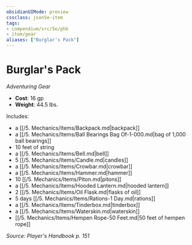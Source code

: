 ```yaml
---
obsidianUIMode: preview
cssclass: json5e-item
tags:
- compendium/src/5e/phb
- item/gear
aliases: ["Burglar's Pack"]
---
```

# Burglar's Pack
*Adventuring Gear*  

- **Cost**: 16 gp
- **Weight**: 44.5 lbs.

Includes:

- a [[/5. Mechanics/Items/Backpack.md|backpack]]  
- a [[/5. Mechanics/Items/Ball Bearings Bag Of-1-000.md|bag of 1,000 ball bearings]]  
- 10 feet of string  
- a [[/5. Mechanics/Items/Bell.md|bell]]  
- 5 [[/5. Mechanics/Items/Candle.md|candles]]  
- a [[/5. Mechanics/Items/Crowbar.md|crowbar]]  
- a [[/5. Mechanics/Items/Hammer.md|hammer]]  
- 10 [[/5. Mechanics/Items/Piton.md|pitons]]  
- a [[/5. Mechanics/Items/Hooded Lantern.md|hooded lantern]]  
- 2 [[/5. Mechanics/Items/Oil Flask.md|flasks of oil]]  
- 5 days [[/5. Mechanics/Items/Rations-1 Day.md|rations]]  
- a [[/5. Mechanics/Items/Tinderbox.md|tinderbox]]  
- a [[/5. Mechanics/Items/Waterskin.md|waterskin]]  
- [[/5. Mechanics/Items/Hempen Rope-50 Feet.md|50 feet of hempen rope]]  

*Source: Player's Handbook p. 151*